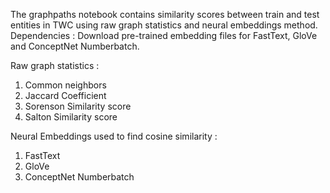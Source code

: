 The graphpaths notebook contains similarity scores between train and test entities in TWC using raw graph statistics and neural embeddings method.
Dependencies : Download pre-trained embedding files for FastText, GloVe and ConceptNet Numberbatch.

Raw graph statistics :
1. Common neighbors
2. Jaccard Coefficient
3. Sorenson Similarity score
4. Salton Similarity score

Neural Embeddings used to find cosine similarity :
1. FastText
2. GloVe
3. ConceptNet Numberbatch
